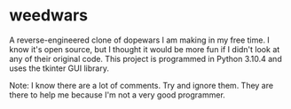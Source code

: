 # weedwars
A reverse-engineered clone of dopewars I am making in my free time. I know it's open source, but I thought it would be more fun if I didn't look at any of their original code. This project is programmed in Python 3.10.4 and uses the tkinter GUI library.

Note: I know there are a lot of comments. Try and ignore them. They are there to help me because I'm not a very good programmer.

